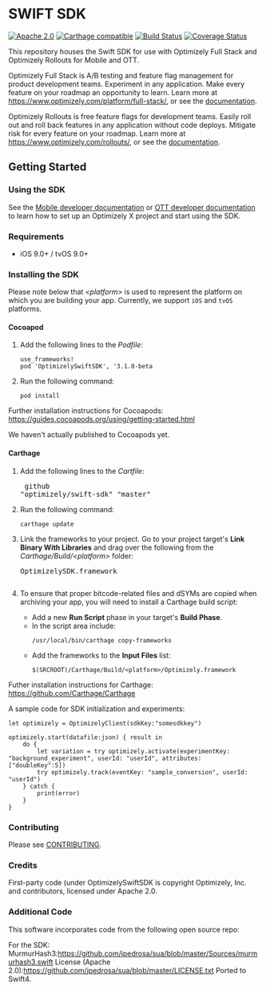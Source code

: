# SWIFT SDK
[![Apache 2.0](https://img.shields.io/github/license/nebula-plugins/gradle-extra-configurations-plugin.svg)](http://www.apache.org/licenses/LICENSE-2.0)
[![Carthage compatible](https://img.shields.io/badge/Carthage-compatible-4BC51D.svg?style=flat)](https://github.com/carthage/carthage)
[![Build Status](https://travis-ci.org/optimizely/swift-sdk.svg?branch=master)](https://travis-ci.org/optimizely/swift-sdk)
[![Coverage Status](https://coveralls.io/repos/github/optimizely/swift-sdk/badge.svg?branch=master)](https://coveralls.io/github/optimizely/swift-sdk?branch=master)

This repository houses the Swift SDK for use with Optimizely Full Stack and Optimizely Rollouts for Mobile and OTT.

Optimizely Full Stack is A/B testing and feature flag management for product development teams. Experiment in any application. Make every feature on your roadmap an opportunity to learn. Learn more at https://www.optimizely.com/platform/full-stack/, or see the [documentation](https://docs.developers.optimizely.com/full-stack/docs).

Optimizely Rollouts is free feature flags for development teams. Easily roll out and roll back features in any application without code deploys. Mitigate risk for every feature on your roadmap. Learn more at https://www.optimizely.com/rollouts/, or see the [documentation](https://docs.developers.optimizely.com/rollouts/docs).


## Getting Started

### Using the SDK

See the [Mobile developer documentation](https://developers.optimizely.com/x/solutions/sdks/reference/index.html?language=swift&platform=mobile) or [OTT developer documentation](https://developers.optimizely.com/x/solutions/sdks/reference/index.html?language=swift&platform=ott) to learn how to set
up an Optimizely X project and start using the SDK.

### Requirements
* iOS 9.0+ / tvOS 9.0+

### Installing the SDK
 
Please note below that _\<platform\>_ is used to represent the platform on which you are building your app. Currently, we support ```iOS``` and ```tvOS``` platforms.

#### Cocoapod 
1. Add the following lines to the _Podfile_:<pre>
    ```use_frameworks!```
    ```pod 'OptimizelySwiftSDK', '3.1.0-beta```
</pre>

2. Run the following command: <pre>``` pod install ```</pre>

Further installation instructions for Cocoapods: https://guides.cocoapods.org/using/getting-started.html

We haven't actually published to Cocoapods yet.  

#### Carthage
1. Add the following lines to the _Cartfile_:<pre> 
github "optimizely/swift-sdk" "master"
</pre>

2. Run the following command:<pre>```carthage update```</pre>

3. Link the frameworks to your project. Go to your project target's **Link Binary With Libraries** and drag over the following from the _Carthage/Build/\<platform\>_ folder: <pre> 
      OptimizelySDK.framework

4. To ensure that proper bitcode-related files and dSYMs are copied when archiving your app, you will need to install a Carthage build script:
      - Add a new **Run Script** phase in your target's **Build Phase**.</br>
      - In the script area include:<pre>
      ```/usr/local/bin/carthage copy-frameworks```</pre> 
      - Add the frameworks to the **Input Files** list:<pre>
            ```$(SRCROOT)/Carthage/Build/<platform>/Optimizely.framework```
            </pre>

Futher installation instructions for Carthage: https://github.com/Carthage/Carthage

A sample code for SDK initialization and experiments:

```
let optimizely = OptimizelyClient(sdkKey:"somesdkkey")

optimizely.start(datafile:json) { result in
    do {
        let variation = try optimizely.activate(experimentKey: "background_experiment", userId: "userId", attributes: ["doubleKey":5])
        try optimizely.track(eventKey: "sample_conversion", userId: "userId")
    } catch {
        print(error)
    }
}
```


### Contributing
Please see [CONTRIBUTING](CONTRIBUTING.md).

### Credits

First-party code (under OptimizelySwiftSDK is copyright Optimizely, Inc. and contributors, licensed under Apache 2.0.

### Additional Code

This software incorporates code from the following open source repo:

For the SDK:
MurmurHash3:https://github.com/jpedrosa/sua/blob/master/Sources/murmurhash3.swift License (Apache 2.0):https://github.com/jpedrosa/sua/blob/master/LICENSE.txt
Ported to Swift4.



